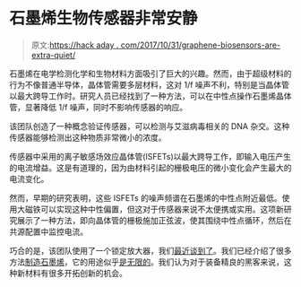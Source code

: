 # 石墨烯生物传感器非常安静

> 原文:[https://hack aday . com/2017/10/31/graphene-biosensors-are-extra-quiet/](https://hackaday.com/2017/10/31/graphene-biosensors-are-extra-quiet/)

石墨烯在电学检测化学和生物材料方面吸引了巨大的兴趣。然而，由于超级材料的行为不像普通半导体，晶体管需要多层材料，这对 1/f 噪声不利，特别是当晶体管以最大跨导工作时。研究人员已经找到了一种方法，可以在中性点操作石墨烯晶体管，显著降低 1/f 噪声，同时不影响传感器的响应。

该团队创造了一种概念验证传感器，可以检测与艾滋病毒相关的 DNA 杂交。这种传感器能够检测出这种物质非常微小的浓度。

传感器中采用的离子敏感场效应晶体管(ISFETs)以最大跨导工作，即输入电压产生的电流增益。这是有道理的，因为由材料引起的栅极电压的微小变化会产生最大的电流变化。

然而，早期的研究表明，这些 ISFETs 的噪声频谱在石墨烯的中性点附近最低。使用大磁铁可以实现这种中性偏置，但这对于传感器来说不太便携或实用。这项新研究展示了一种方法，即向晶体管的栅极施加正弦波，使其围绕中性点循环，然后在共源配置中监控电流。

巧合的是，该团队使用了一个锁定放大器，我们[最近谈到了](https://hackaday.com/2017/09/27/lock-in-amplifiers/)。我们已经介绍了很多方法[制造石墨烯](https://hackaday.com/2017/06/17/graphene-from-graphite-by-electrochemical-exfoliation/)，它的用途似乎[是无限的](https://hackaday.com/2016/12/18/flexible-sensitive-sensors-from-silly-putty-and-graphene/)。我们认为对于装备精良的黑客来说，这种新材料有很多开拓创新的机会。